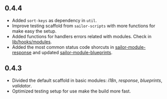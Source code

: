 ## 0.4.4

* Added `sort-keys` as dependency in `util`.
* Improve testing scaffold from `sailor-scripts` with more functions for make easy the setup.
* Added functions for handlers errors related with modules. Check in [lib/hooks/modules](https://github.com/sailorjs/sails/commit/7f6d863f39c65694960caa689d4c1aa7fc90b92b).
* Added the most common status code shorcuts in [sailor-module-response](https://github.com/sailorjs/sailor-module-response/commit/6bbc1e94299f0de0a3b1c78b723cc33af079c02f) and updated [sailor-module-blueprints](https://github.com/sailorjs/sailor-module-blueprints/commit/a5f1d673b3ded9ec82320a7072ea7f1bf9941779).

## 0.4.3

* Divided the default scaffold in basic modules: *i18n*, *response*, *blueprints*, *validator*.
* Optimized testing setup for use make the build more fast.

